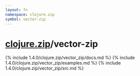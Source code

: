 ```yaml
---
layout: fn
namespace: clojure.zip
symbol: vector-zip
---
```


# [clojure.zip](../)/vector-zip

{% include 1.4.0/clojure.zip/vector_zip/docs.md %}
{% include 1.4.0/clojure.zip/vector_zip/examples.md %}
{% include 1.4.0/clojure.zip/vector_zip/src.md %}

